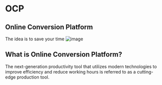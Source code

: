 # OCP
## Online Conversion Platform
The idea is to save your time
![image](https://github.com/YanShourui/OCP/assets/67742938/c26e0978-58a4-4da6-a30f-36914c0f71a4)
## What is Online Conversion Platform?
The next-generation productivity tool that utilizes modern technologies to improve efficiency and reduce working hours is referred to as a cutting-edge production tool.

